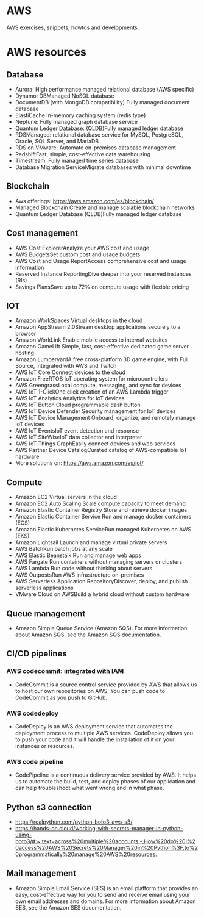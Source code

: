 # AWS

AWS exercises, snippets, howtos and developments.

# AWS resources

## Database

* Aurora: High performance managed relational database (AWS specific) 
* Dynamo: DBManaged NoSQL database
* DocumentDB (with MongoDB compatibility) Fully managed document database
* ElastiCache In-memory caching system (redis type)
* Neptune: Fully managed graph database service
* Quantum Ledger Database: (QLDB)Fully managed ledger database
* RDSManaged: relational database service for MySQL, PostgreSQL, Oracle, SQL Server, and MariaDB
* RDS on VMware: Automate on-premises database management
* RedshiftFast, simple, cost-effective data warehousing
* Timestream: Fully managed time series database
* Database Migration ServiceMigrate databases with minimal downtime

## Blockchain
* Aws offerings: https://aws.amazon.com/es/blockchain/ 
* Managed Blockchain Create and manage scalable blockchain networks 
* Quantum Ledger Database (QLDB)Fully managed ledger database

## Cost management

* AWS Cost ExplorerAnalyze your AWS cost and usage
* AWS BudgetsSet custom cost and usage budgets
* AWS Cost and Usage ReportAccess comprehensive cost and usage information
* Reserved Instance ReportingDive deeper into your reserved instances (RIs)
* Savings PlansSave up to 72% on compute usage with flexible pricing

## IOT 

* Amazon WorkSpaces Virtual desktops in the cloud
* Amazon AppStream 2.0Stream desktop applications securely to a browser
* Amazon WorkLink Enable mobile access to internal websites
* Amazon GameLift Simple, fast, cost-effective dedicated game server hosting
* Amazon LumberyardA free cross-platform 3D game engine, with Full Source, integrated with AWS and Twitch
* AWS IoT Core Connect devices to the cloud
* Amazon FreeRTOS IoT operating system for microcontrollers
* AWS GreengrassLocal compute, messaging, and sync for devices
* AWS IoT 1-ClickOne click creation of an AWS Lambda trigger
* AWS IoT Analytics Analytics for IoT devices
* AWS IoT Button Cloud programmable dash button
* AWS IoT Device Defender Security management for IoT devices
* AWS IoT Device Management Onboard, organize, and remotely manage IoT devices
* AWS IoT EventsIoT event detection and response
* AWS IoT SiteWiseIoT data collector and interpreter
* AWS IoT Things GraphEasily connect devices and web services
* AWS Partner Device CatalogCurated catalog of AWS-compatible IoT hardware
* More solutions on: https://aws.amazon.com/es/iot/

## Compute

* Amazon EC2 Virtual servers in the cloud
* Amazon EC2 Auto Scaling Scale compute capacity to meet demand
* Amazon Elastic Container Registry Store and retrieve docker images
* Amazon Elastic Container Service Run and manage docker containers (ECS)
* Amazon Elastic Kubernetes ServiceRun managed Kubernetes on AWS (EKS)
* Amazon Lightsail Launch and manage virtual private servers
* AWS BatchRun batch jobs at any scale
* AWS Elastic Beanstalk Run and manage web apps
* AWS Fargate Run containers without managing servers or clusters
* AWS Lambda Run code without thinking about servers
* AWS OutpostsRun AWS infrastructure on-premises
* AWS Serverless Application RepositoryDiscover, deploy, and publish serverless applications
* VMware Cloud on AWSBuild a hybrid cloud without custom hardware

## Queue management
* Amazon Simple Queue Service (Amazon SQS). For more information about Amazon SQS, see the Amazon SQS documentation.



## CI/CD pipelines
### AWS codecommit: integrated with IAM
* CodeCommit is a source control service provided by AWS that allows us to host our own repositories on AWS. You can push code to CodeCommit as you push to GitHub.
### AWS codedeploy
* CodeDeploy is an AWS deployment service that automates the deployment process to multiple AWS services. CodeDeploy allows you to push your code and it will handle the installation of it on your instances or resources.
### AWS code pipeline
* CodePipeline is a continuous delivery service provided by AWS. It helps us to automate the build, test, and deploy phases of our application and can help troubleshoot what went wrong and in what phase.

## Python s3 connection
* https://realpython.com/python-boto3-aws-s3/
* https://hands-on.cloud/working-with-secrets-manager-in-python-using-boto3/#:~:text=across%20multiple%20accounts.-,How%20do%20I%20access%20AWS%20Secrets%20Manager%20in%20Python%3F,to%20programmatically%20manage%20AWS%20resources.

## Mail management 
* Amazon Simple Email Service (SES) is an email platform that provides an easy, cost-effective way for you to send and receive email using your own email addresses and domains. For more information about Amazon SES, see the Amazon SES documentation.
